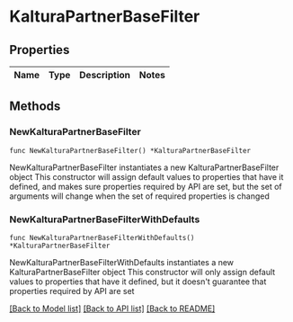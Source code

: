# KalturaPartnerBaseFilter

## Properties

Name | Type | Description | Notes
------------ | ------------- | ------------- | -------------

## Methods

### NewKalturaPartnerBaseFilter

`func NewKalturaPartnerBaseFilter() *KalturaPartnerBaseFilter`

NewKalturaPartnerBaseFilter instantiates a new KalturaPartnerBaseFilter object
This constructor will assign default values to properties that have it defined,
and makes sure properties required by API are set, but the set of arguments
will change when the set of required properties is changed

### NewKalturaPartnerBaseFilterWithDefaults

`func NewKalturaPartnerBaseFilterWithDefaults() *KalturaPartnerBaseFilter`

NewKalturaPartnerBaseFilterWithDefaults instantiates a new KalturaPartnerBaseFilter object
This constructor will only assign default values to properties that have it defined,
but it doesn't guarantee that properties required by API are set


[[Back to Model list]](../README.md#documentation-for-models) [[Back to API list]](../README.md#documentation-for-api-endpoints) [[Back to README]](../README.md)


